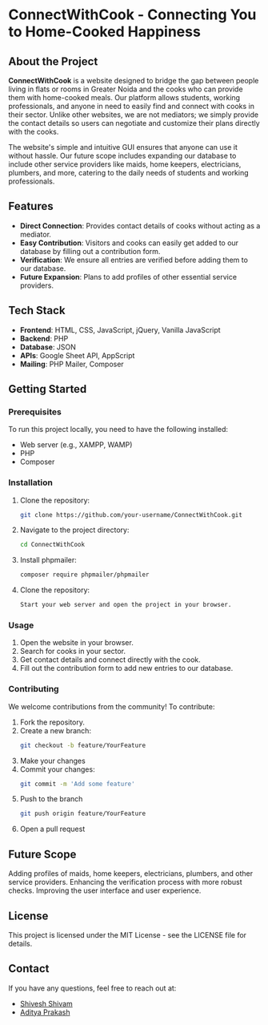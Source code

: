 # ConnectWithCook - **Connecting You to Home-Cooked Happiness** 

## About the Project

**ConnectWithCook** is a website designed to bridge the gap between people living in flats or rooms in Greater Noida and the cooks who can provide them with home-cooked meals. Our platform allows students, working professionals, and anyone in need to easily find and connect with cooks in their sector. Unlike other websites, we are not mediators; we simply provide the contact details so users can negotiate and customize their plans directly with the cooks.

The website's simple and intuitive GUI ensures that anyone can use it without hassle. Our future scope includes expanding our database to include other service providers like maids, home keepers, electricians, plumbers, and more, catering to the daily needs of students and working professionals.

## Features

- **Direct Connection**: Provides contact details of cooks without acting as a mediator.
- **Easy Contribution**: Visitors and cooks can easily get added to our database by filling out a contribution form.
- **Verification**: We ensure all entries are verified before adding them to our database.
- **Future Expansion**: Plans to add profiles of other essential service providers.

## Tech Stack

- **Frontend**: HTML, CSS, JavaScript, jQuery, Vanilla JavaScript
- **Backend**: PHP
- **Database**: JSON
- **APIs**: Google Sheet API, AppScript
- **Mailing**: PHP Mailer, Composer

## Getting Started

### Prerequisites

To run this project locally, you need to have the following installed:

- Web server (e.g., XAMPP, WAMP)
- PHP
- Composer

### Installation

1. Clone the repository:
   ```sh
   git clone https://github.com/your-username/ConnectWithCook.git
2. Navigate to the project directory:
   ```sh
   cd ConnectWithCook
3. Install phpmailer:
   ```sh
   composer require phpmailer/phpmailer
4. Clone the repository:
   ```sh
   Start your web server and open the project in your browser.

### Usage

1. Open the website in your browser.
2. Search for cooks in your sector.
3. Get contact details and connect directly with the cook.
4. Fill out the contribution form to add new entries to our database.

### Contributing

We welcome contributions from the community! To contribute:

1. Fork the repository.
2. Create a new branch:
   ```sh
   git checkout -b feature/YourFeature
3. Make your changes
4. Commit your changes:
   ```sh
   git commit -m 'Add some feature'
5. Push to the branch
   ```sh
   git push origin feature/YourFeature
6. Open a pull request

## Future Scope

Adding profiles of maids, home keepers, electricians, plumbers, and other service providers.
Enhancing the verification process with more robust checks.
Improving the user interface and user experience.

## License

This project is licensed under the MIT License - see the LICENSE file for details.

## Contact

If you have any questions, feel free to reach out at:

- [Shivesh Shivam](https://www.linkedin.com/in/sudoshivesh)
- [Aditya Prakash](https://www.linkedin.com/in/echoaditya)
